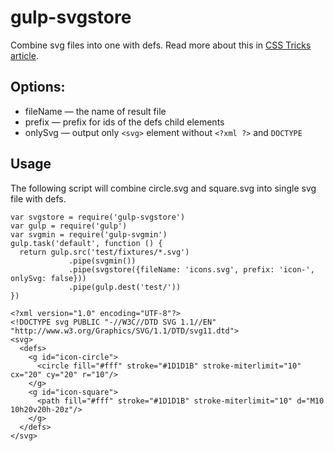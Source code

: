 gulp-svgstore
=============

Combine svg files into one with defs. Read more about this in [CSS Tricks article](http://css-tricks.com/svg-sprites-use-better-icon-fonts/).

## Options:

* fileName — the name of result file
* prefix — prefix for ids of the defs child elements
* onlySvg — output only `<svg>` element without `<?xml ?>` and `DOCTYPE`


## Usage

The following script will combine circle.svg and square.svg into single svg file with defs.

```
var svgstore = require('gulp-svgstore')
var gulp = require('gulp')
var svgmin = require('gulp-svgmin')
gulp.task('default', function () {
  return gulp.src('test/fixtures/*.svg')
             .pipe(svgmin())
             .pipe(svgstore({fileName: 'icons.svg', prefix: 'icon-', onlySvg: false}))
             .pipe(gulp.dest('test/'))
})
```

```
<?xml version="1.0" encoding="UTF-8"?>
<!DOCTYPE svg PUBLIC "-//W3C//DTD SVG 1.1//EN" "http://www.w3.org/Graphics/SVG/1.1/DTD/svg11.dtd">
<svg>
  <defs>
    <g id="icon-circle">
      <circle fill="#fff" stroke="#1D1D1B" stroke-miterlimit="10" cx="20" cy="20" r="10"/>
    </g>
    <g id="icon-square">
      <path fill="#fff" stroke="#1D1D1B" stroke-miterlimit="10" d="M10 10h20v20h-20z"/>
    </g>
  </defs>
</svg>
```
